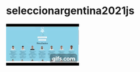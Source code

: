 # seleccionargentina2021js

![](https://github.com/martinhasenbalg/seleccionargentina2021js/blob/master/gif.gif)
